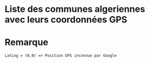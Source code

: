 # Liste des communes algeriennes avec leurs coordonnées GPS 

# Remarque
    LatLng = (0,0) => Position GPS inconnue par Google

